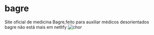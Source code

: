 # bagre
Site oficial de medicina Bagre,feito para auxiliar médicos desorientados
bagre não está mais em netlify
![chor](https://github.com/user-attachments/assets/14a724d2-15b1-4b9c-957d-4c9fb3072259)
